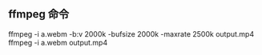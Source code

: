 ## ffmpeg 命令
ffmpeg -i a.webm -b:v 2000k -bufsize 2000k -maxrate 2500k output.mp4
ffmpeg -i a.webm output.mp4
